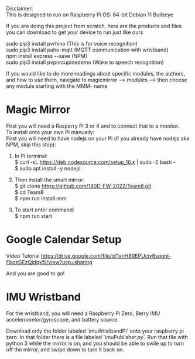 Disclaimer: <br />
This is designed to run on Raspberry Pi OS: 64-bit Debian 11 Bullseye

If you are doing this project from scratch, here are the products and files you can download to get your device to run just like ours

sudo pip3 install pvrhino  (This is for voice recognition)  
sudo pip3 install paho-mqtt    (MQTT communication with wristband)  
npm install express --save   (NPM)  
sudo pip3 install pvporcupinedemo    (Wake to speech recognition)  

If you would like to do more readings about specific modules, the authors, and how to use them, navigate to magicmirror --> modules --> then choose any module starting with the MMM- name

# Magic Mirror

First you will need a Rasperry Pi 3 or 4 and to connect that to a monitor. <br />
To install onto your own Pi manually: <br />
First you will need to have nodejs on your Pi (if you already have nodejs aka NPM, skip this step): <br />
1) In Pi terminal: <br />
$ curl -sL https://deb.nodesource.com/setup_16.x | sudo -E bash -  <br />
$ sudo apt install -y nodejs <br />

3) Then install the smart mirror:  <br />
$ git clone https://github.com/180D-FW-2022/Team8.git  <br />
$ cd Team8 <br />
$ npm run install-mm <br />
4) To start enter command: <br />
$ npm run start <br />

# Google Calendar Setup
Video Tutorial
https://drive.google.com/file/d/1xnH8REPUciv6sqgnl-FbozGEzQidqx5i/view?usp=sharing

And you are good to go!

# IMU Wristband

For the wristband, you will need a Raspberry Pi Zero, Berry IMU accelerometor/gyroscope, and battery source.

Download only the folder labeled 'imuWristbandPi' onto your raspberry pi zero. In that folder there is a file labeled 'imuPublisher.py'. Run that file with python 3 while the mirror is on, and you should be able to swile up to turn off the mirror, and swipe down to turn it back on.

